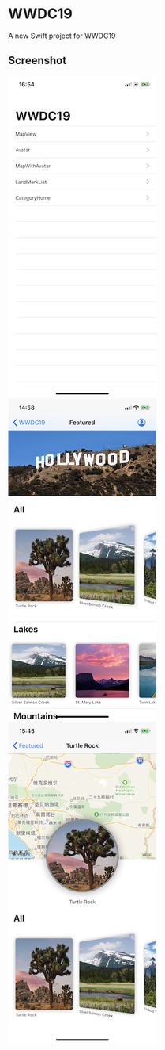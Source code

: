 # WWDC19

A new Swift project for WWDC19


## Screenshot

![image](https://github.com/ly05010419/WWDC19_Swift/blob/master/screenshot.png?raw=true)
![image](https://github.com/ly05010419/WWDC19_Swift/blob/master/screenshot3.png?raw=true)
![image](https://github.com/ly05010419/WWDC19_Swift/blob/master/screenshot4.png?raw=true)

